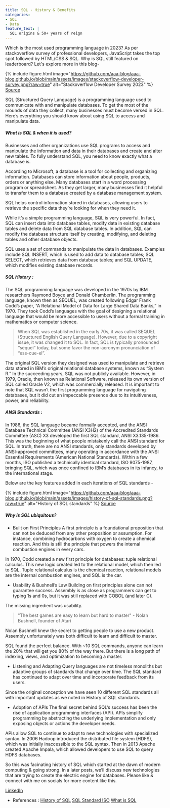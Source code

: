 ```yaml
---
title: SQL - History & Benefits
categories:
- SQL
- Data
feature_text: |
  SQL origins & 50+ years of reign
---
```


Which is the most used programming language in 2023? As per stackoverflow survey of professional developers, JavaScript takes the top spot followed by HTML/CSS & SQL. Why is SQL still featured on leaderboard? Let's explore more in this blog-

{% include figure.html image="https://github.com/aaa-blog/aaa-blog.github.io/blob/main/assets/images/stackoverflow-developer-survey.png?raw=true" alt="Stackoverflow Developer Survey 2023" %}
[Source](https://survey.stackoverflow.co/2023/#section-most-popular-technologies-programming-scripting-and-markup-languages "Stackoverflow Developer Survey 2023")

<!-- more -->

SQL (Structured Query Language) is a programming language used to communicate with and manipulate databases. To get the most of the mounds of data they collect, many businesses must become versed in SQL. Here’s everything you should know about using SQL to access and manipulate data.

##### What is SQL & when it is used?

Businesses and other organizations use SQL programs to access and manipulate the information and data in their databases and create and alter new tables. To fully understand SQL, you need to know exactly what a database is.

According to Microsoft, a database is a tool for collecting and organizing information. Databases can store information about people, products, orders or anything else. Many databases start in a word processing program or spreadsheet. As they get larger, many businesses find it helpful to transfer them to a database created by a database management system.

SQL helps control information stored in databases, allowing users to retrieve the specific data they’re looking for when they need it.

While it’s a simple programming language, SQL is very powerful. In fact, SQL can insert data into database tables, modify data in existing database tables and delete data from SQL database tables. In addition, SQL can modify the database structure itself by creating, modifying, and deleting tables and other database objects.

SQL uses a set of commands to manipulate the data in databases. Examples include SQL INSERT, which is used to add data to database tables; SQL SELECT, which retrieves data from database tables; and SQL UPDATE, which modifies existing database records.

##### SQL History :

The SQL programming language was developed in the 1970s by IBM researchers Raymond Boyce and Donald Chamberlin. The programming language, known then as SEQUEL, was created following Edgar Frank Codd’s paper, “A Relational Model of Data for Large Shared Data Banks,” in 1970. They took Codd’s languages with the goal of designing a relational language that would be more accessible to users without a formal training in mathematics or computer science.

> When SQL was established in the early 70s, it was called SEQUEL (Structured English Query Language). However, due to a copyright issue, it was changed it to SQL. In fact, SQL is typically pronounced “sequel” today, but some favor the non-acronym pronunciation of “ess-cue-el”.

The original SQL version they designed was used to manipulate and retrieve data stored in IBM’s original relational database systems, known as “System R.” In the succeeding years, SQL was not publicly available. However, in 1979, Oracle, then known as Relational Software, released its own version of SQL called Oracle V2, which was commercially released. It is important to note that SQL wasn’t the first programming language for navigating databases, but it did cut an impeccable presence due to its intuitiveness, power, and reliability.

##### ANSI Standards :

In 1986, the SQL language became formally accepted, and the ANSI Database Technical Committee (ANSI X3H2) of the Accredited Standards Committee (ASC) X3 developed the first SQL standard, ANSI X3.135-1986. This was the beginning of what people mistakenly call the ANSI standard for SQL. In truth, there are no ANSI standards, only standards developed by ANSI-approved committees, many operating in accordance with the ANSI Essential Requirements (American National Standards). Within a few months, ISO published a technically identical standard, ISO 9075-1987, bringing SQL, which was once confined to IBM’s databases in its infancy, to the international stage.

Below are the key features added in each iterations of SQL standards -

{% include figure.html image="https://github.com/aaa-blog/aaa-blog.github.io/blob/main/assets/images/history-of-sql-standards.png?raw=true" alt="History of SQL standards" %}
[Source](https://learnsql.com/blog/history-of-sql-standards/ "History of SQL standards")

##### Why is SQL ubiquitous?

* Built on First Principles
A first principle is a foundational proposition that can not be deduced from any other proposition or assumption. For instance, combining hydrocarbons with oxygen to create a chemical reaction. And this is still the principle that powers the internal combustion engines in every cars.

In 1970, Codd created a new first principle for databases: tuple relational calculus. This new logic created led to the relational model, which then led to SQL. Tuple relational calculus is the chemical reaction, relational models are the internal combustion engines, and SQL is the car.


* Usability & Bushnell’s Law
Building on first principles alone can not guarantee success. Assembly is as close as programmers can get to typing 1s and 0s, but it was still replaced with COBOL (and later C).

The missing ingredient was usability.

> "The best games are easy to learn but hard to master" - Nolan Bushnell, founder of Atari

Nolan Bushnell knew the secret to getting people to use a new product. Assembly unfortunately was both difficult to learn and difficult to master.

SQL found the perfect balance. With ~10 SQL commands, anyone can learn the 20% that will get you 80% of the way there.  But there is a long path of indexing, views, and optimization to becoming a master.

* Listening and Adapting
Query languages are not timeless monoliths but adaptive groups of standards that change over time. The SQL standard has continued to adapt over time and incorporate feedback from its users.

Since the original conception we have seen 10 different SQL standards all with important updates as we noted in History of SQL standards.

* Adoption of APIs
The final secret behind SQL’s success has been the rise of application programming interfaces (API). APIs simplify programming by abstracting the underlying implementation and only exposing objects or actions the developer needs.

APIs allow SQL to continue to adapt to new technologies with specialized syntax. In 2006 Hadoop introduced the distributed file system (HDFS), which was initially inaccessible to the SQL syntax. Then in 2013 Apache created Apache Impala, which allowed developers to use SQL to query HDFS databases.

<!-- more -->

So this was facinating history of SQL which started at the dawn of modern computing & going strong. In a later posts, we’ll discuss new technologies that are trying to create the electric engine for databases. Please like & connect with me on socials for more content like this.

[LinkedIn](https://www.linkedin.com/in/thakkarrahul01 "Rahul Thakkar")

* References :
[History of SQL](https://arctype.com/blog/history-of-sql/ "History of SQL")
[SQL Standard ISO](https://blog.ansi.org/sql-standard-iso-iec-9075-2023-ansi-x3-135/#gref "SQL Standard ISO")
[What is SQL](https://www.businessnewsdaily.com/5804-what-is-sql.html "What is SQL")
